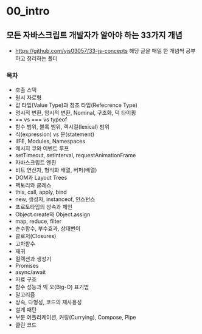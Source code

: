 # 00_intro
## 모든 자바스크립트 개발자가 알아야 하는 33가지 개념
- https://github.com/yjs03057/33-js-concepts
해당 글을 매일 한 개념씩 공부하고 정리하는 폴더

### 목차
- 호출 스택
- 원시 자료형
- 값 타입(Value Type)과 참조 타입(Refecrence Type)
- 명시적 변환, 암시적 변환, Nominal, 구조화, 덕 타이핑
- == vs === vs typeof
- 함수 범위, 블록 범위, 렉시컬(lexical) 범위
- 식(expression) vs 문(statement)
- IIFE, Modules, Namespaces
- 메시지 큐와 이벤트 루프
- setTimeout, setInterval, requestAnimationFrame
- 자바스크립트 엔진
- 비트 연산자, 형식화 배열, 버퍼(배열)
- DOM과 Layout Trees
- 팩토리와 클래스
- this, call, apply, bind
- new, 생성자, instanceof, 인스턴스
- 프로토타입의 상속과 체인
- Object.create와 Object.assign
- map, reduce, filter
- 순수함수, 부수효과, 상태변이
- 클로저(Closures)
- 고차함수
- 재귀
- 컬렉션과 생성기
- Promises
- async/await
- 자료 구조
- 함수 성능과 빅 오(Big-O) 표기법
- 알고리즘
- 상속, 다형성, 코드의 재사용성
- 설계 패턴
- 부분 어플리케이션, 커링(Currying), Compose, Pipe
- 클린 코드